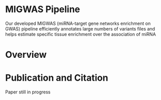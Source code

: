 # MIGWAS Pipeline
Our developed MIGWAS (miRNA-target gene networks enrichment on GWAS) pipeline efficiently annotates large numbers of variants files  and helps estimate specific tissue enrichment over the association of miRNA
# **Overview**



# **Publication and Citation**
Paper still in progress
